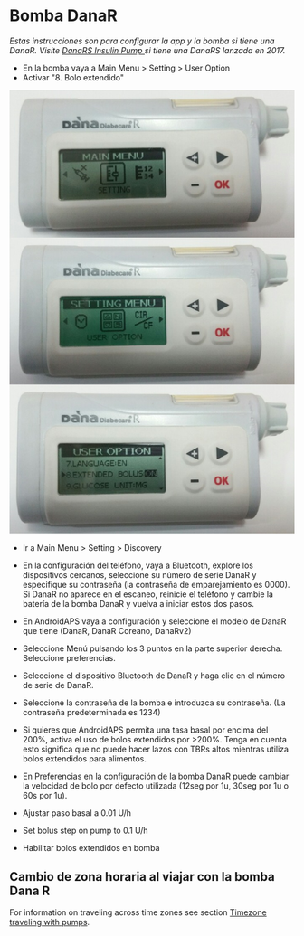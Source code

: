 # Bomba DanaR

*Estas instrucciones son para configurar la app y la bomba si tiene una DanaR. Visite [DanaRS Insulin Pump ](./DanaRS-Insulin-Pump) si tiene una DanaRS lanzada en 2017.*

* En la bomba vaya a Main Menu > Setting > User Option
* Activar "8. Bolo extendido"

![Bomba DanaR](../images/danar1.png)

* Ir a Main Menu > Setting > Discovery
* En la configuración del teléfono, vaya a Bluetooth, explore los dispositivos cercanos, seleccione su número de serie DanaR y especifique su contraseña (la contraseña de emparejamiento es 0000). Si DanaR no aparece en el escaneo, reinicie el teléfono y cambie la batería de la bomba DanaR y vuelva a iniciar estos dos pasos.

* En AndroidAPS vaya a configuración y seleccione el modelo de DanaR que tiene (DanaR, DanaR Coreano, DanaRv2)

* Seleccione Menú pulsando los 3 puntos en la parte superior derecha. Seleccione preferencias.
* Seleccione el dispositivo Bluetooth de DanaR y haga clic en el número de serie de DanaR.
* Seleccione la contraseña de la bomba e introduzca su contraseña. (La contraseña predeterminada es 1234)
* Si quieres que AndroidAPS permita una tasa basal por encima del 200%, activa el uso de bolos extendidos por >200%. Tenga en cuenta esto significa que no puede hacer lazos con TBRs altos mientras utiliza bolos extendidos para alimentos.
* En Preferencias en la configuración de la bomba DanaR puede cambiar la velocidad de bolo por defecto utilizada (12seg por 1u, 30seg por 1u o 60s por 1u).
* Ajustar paso basal a 0.01 U/h
* Set bolus step on pump to 0.1 U/h
* Habilitar bolos extendidos en bomba

## Cambio de zona horaria al viajar con la bomba Dana R

For information on traveling across time zones see section [Timezone traveling with pumps](../Usage/Timezone-traveling#danarv2-danars).